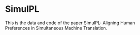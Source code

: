 # SimulPL
This is the data and code of the paper SimulPL: Aligning Human Preferences in Simultaneous Machine Translation.
